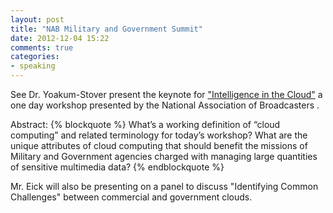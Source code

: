 ```yaml
---
layout: post
title: "NAB Military and Government Summit"
date: 2012-12-04 15:22
comments: true
categories: 
- speaking
---
```

See Dr. Yoakum-Stover present the keynote for ["Intelligence in the Cloud"][itc] a one day workshop presented by the National Association of Broadcasters .

Abstract:
{% blockquote %}
What’s a working definition of “cloud computing” and related terminology for today’s workshop? What are the unique attributes of cloud computing that should benefit the missions of Military and Government agencies charged with managing large quantities of sensitive multimedia data?
{% endblockquote %}

Mr. Eick will also be presenting on a panel to discuss "Identifying Common Challenges" between commercial and government clouds.


[itc]: http://www.nabshow.com/2013/iitc/